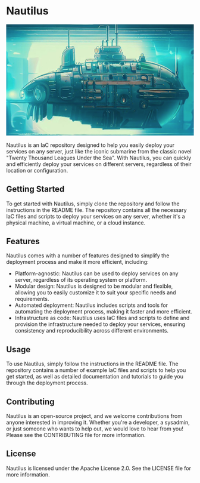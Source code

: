 # Nautilus

![image-20230624172858547](README.assets/image-20230624172858547.png)

Nautilus is an IaC repository designed to help you easily deploy your services on any server, just like the iconic submarine from the classic novel "Twenty Thousand Leagues Under the Sea". With Nautilus, you can quickly and efficiently deploy your services on different servers, regardless of their location or configuration.

## Getting Started

To get started with Nautilus, simply clone the repository and follow the instructions in the README file. The repository contains all the necessary IaC files and scripts to deploy your services on any server, whether it's a physical machine, a virtual machine, or a cloud instance.

## Features

Nautilus comes with a number of features designed to simplify the deployment process and make it more efficient, including:

- Platform-agnostic: Nautilus can be used to deploy services on any server, regardless of its operating system or platform.
- Modular design: Nautilus is designed to be modular and flexible, allowing you to easily customize it to suit your specific needs and requirements.
- Automated deployment: Nautilus includes scripts and tools for automating the deployment process, making it faster and more efficient.
- Infrastructure as code: Nautilus uses IaC files and scripts to define and provision the infrastructure needed to deploy your services, ensuring consistency and reproducibility across different environments.

## Usage

To use Nautilus, simply follow the instructions in the README file. The repository contains a number of example IaC files and scripts to help you get started, as well as detailed documentation and tutorials to guide you through the deployment process.

## Contributing

Nautilus is an open-source project, and we welcome contributions from anyone interested in improving it. Whether you're a developer, a sysadmin, or just someone who wants to help out, we would love to hear from you! Please see the CONTRIBUTING file for more information.

## License

Nautilus is licensed under the Apache License 2.0. See the LICENSE file for more information.